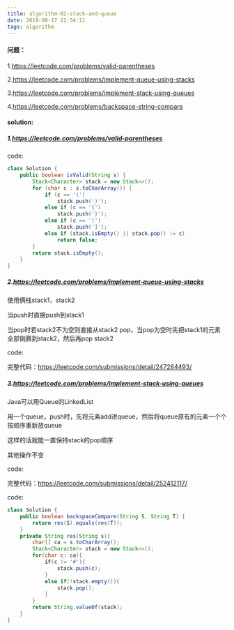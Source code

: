 ```yaml
---
title: algorithm-02-stack-and-queue
date: 2019-08-17 22:34:11
tags: algorithm
---
```


#### 问题：

1.https://leetcode.com/problems/valid-parentheses

2.https://leetcode.com/problems/implement-queue-using-stacks

3.https://leetcode.com/problems/implement-stack-using-queues

4.https://leetcode.com/problems/backspace-string-compare

#### solution:

##### 1.https://leetcode.com/problems/valid-parentheses

code:

```java
class Solution {
    public boolean isValid(String s) {
        Stack<Character> stack = new Stack<>();
        for (char c : s.toCharArray()) {
            if (c == '(')
                stack.push(')');
            else if (c == '{')
                stack.push('}');
            else if (c == '[')
                stack.push(']');
            else if (stack.isEmpty() || stack.pop() != c)
                return false;
        }
        return stack.isEmpty();
    }
}
```

##### 2.https://leetcode.com/problems/implement-queue-using-stacks

使用俩栈stack1，stack2

当push时直接push到stack1

当pop时若stack2不为空则直接从stack2 pop，当pop为空时先把stack1的元素全部倒腾到stack2，然后再pop stack2

code:

完整代码：https://leetcode.com/submissions/detail/247284493/

##### 3.https://leetcode.com/problems/implement-stack-using-queues

Java可以用Queue的LinkedList

用一个queue，push时，先将元素add进queue，然后将queue原有的元素一个个按顺序重新放queue

这样的话就能一直保持stack的pop顺序

其他操作不变

code:

完整代码：https://leetcode.com/submissions/detail/252412117/



code:

```java
class Solution {
    public boolean backspaceCompare(String S, String T) {
        return res(S).equals(res(T));
    }
    private String res(String s){
        char[] ca = s.toCharArray();
        Stack<Character> stack = new Stack<>();
        for(char c: ca){
            if(c != '#'){
                stack.push(c);
            }
            else if(!stack.empty()){
                stack.pop();
            }
        }
        return String.valueOf(stack);
    }
}
```

